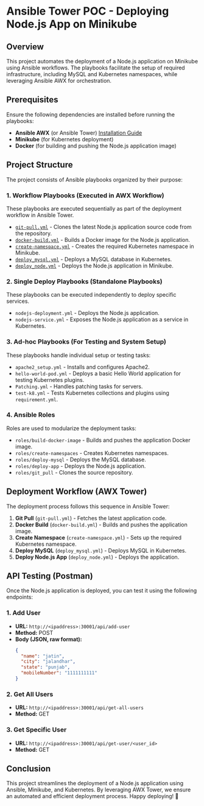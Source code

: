 # Ansible Tower POC - Deploying Node.js App on Minikube

## Overview
This project automates the deployment of a Node.js application on Minikube using Ansible workflows. The playbooks facilitate the setup of required infrastructure, including MySQL and Kubernetes namespaces, while leveraging Ansible AWX for orchestration.

## Prerequisites
Ensure the following dependencies are installed before running the playbooks:

- **Ansible AWX** (or Ansible Tower) [Installation Guide](https://www.linuxtechi.com/install-ansible-awx-on-ubuntu/)
- **Minikube** (for Kubernetes deployment)
- **Docker** (for building and pushing the Node.js application image)

## Project Structure
The project consists of Ansible playbooks organized by their purpose:

### 1. Workflow Playbooks (Executed in AWX Workflow)
These playbooks are executed sequentially as part of the deployment workflow in Ansible Tower.

- [`git-pull.yml`](https://github.com/jatinsuthartalentica/ansible-tower-poc/blob/main/ansible/git-pull.yml) - Clones the latest Node.js application source code from the repository.
- [`docker-build.yml`](https://github.com/jatinsuthartalentica/ansible-tower-poc/blob/main/ansible/docker-build.yml) - Builds a Docker image for the Node.js application.
- [`create-namespace.yml`](https://github.com/jatinsuthartalentica/ansible-tower-poc/blob/main/ansible/create-namespace.yml) - Creates the required Kubernetes namespace in Minikube.
- [`deploy_mysql.yml`](https://github.com/jatinsuthartalentica/ansible-tower-poc/blob/main/ansible/deploy_mysql.yml) - Deploys a MySQL database in Kubernetes.
- [`deploy_node.yml`](https://github.com/jatinsuthartalentica/ansible-tower-poc/blob/main/ansible/deploy_node.yml) - Deploys the Node.js application in Minikube.

### 2. Single Deploy Playbooks (Standalone Playbooks)
These playbooks can be executed independently to deploy specific services.

- `nodejs-deployment.yml` - Deploys the Node.js application.
- `nodejs-service.yml` - Exposes the Node.js application as a service in Kubernetes.

### 3. Ad-hoc Playbooks (For Testing and System Setup)
These playbooks handle individual setup or testing tasks:

- `apache2_setup.yml` - Installs and configures Apache2.
- `hello-world-pod.yml` - Deploys a basic Hello World application for testing Kubernetes plugins.
- `Patching.yml` - Handles patching tasks for servers.
- `test-k8.yml` - Tests Kubernetes collections and plugins using `requirement.yml`.

### 4. Ansible Roles
Roles are used to modularize the deployment tasks:

- `roles/build-docker-image` - Builds and pushes the application Docker image.
- `roles/create-namespaces` - Creates Kubernetes namespaces.
- `roles/deploy-mysql` - Deploys the MySQL database.
- `roles/deploy-app` - Deploys the Node.js application.
- `roles/git_pull` - Clones the source repository.

## Deployment Workflow (AWX Tower)
The deployment process follows this sequence in Ansible Tower:

1. **Git Pull** (`git-pull.yml`) - Fetches the latest application code.
2. **Docker Build** (`docker-build.yml`) - Builds and pushes the application image.
3. **Create Namespace** (`create-namespace.yml`) - Sets up the required Kubernetes namespace.
4. **Deploy MySQL** (`deploy_mysql.yml`) - Deploys MySQL in Kubernetes.
5. **Deploy Node.js App** (`deploy_node.yml`) - Deploys the application.

## API Testing (Postman)
Once the Node.js application is deployed, you can test it using the following endpoints:

### 1. Add User
- **URL:** `http://<ipaddress>:30001/api/add-user`
- **Method:** POST
- **Body (JSON, raw format):**
  ```json
  {
    "name": "jatin",
    "city": "jalandhar",
    "state": "punjab",
    "mobileNumber": "1111111111"
  }
  ```

### 2. Get All Users
- **URL:** `http://<ipaddress>:30001/api/get-all-users`
- **Method:** GET

### 3. Get Specific User
- **URL:** `http://<ipaddress>:30001/api/get-user/<user_id>`
- **Method:** GET

## Conclusion
This project streamlines the deployment of a Node.js application using Ansible, Minikube, and Kubernetes. By leveraging AWX Tower, we ensure an automated and efficient deployment process. Happy deploying! 🚀

